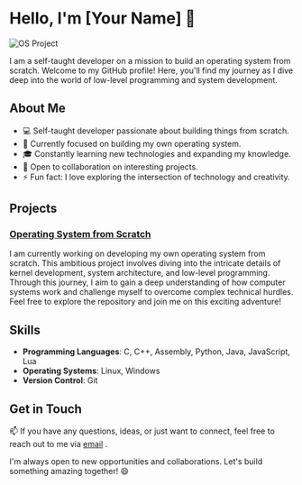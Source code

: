 # Hello, I'm [Your Name] 👋

![OS Project](https://your-image-link.png)

I am a self-taught developer on a mission to build an operating system from scratch. Welcome to my GitHub profile! Here, you'll find my journey as I dive deep into the world of low-level programming and system development.

## About Me

- 💻 Self-taught developer passionate about building things from scratch.
- 🌱 Currently focused on building my own operating system.
- 🎓 Constantly learning new technologies and expanding my knowledge.
- 👯 Open to collaboration on interesting projects.
- ⚡ Fun fact: I love exploring the intersection of technology and creativity.

## Projects

### [Operating System from Scratch](https://github.com/yungestdev/yungestOS)

I am currently working on developing my own operating system from scratch. This ambitious project involves diving into the intricate details of kernel development, system architecture, and low-level programming. Through this journey, I aim to gain a deep understanding of how computer systems work and challenge myself to overcome complex technical hurdles. Feel free to explore the repository and join me on this exciting adventure!

## Skills

- **Programming Languages**: C, C++, Assembly, Python, Java, JavaScript, Lua
- **Operating Systems**: Linux, Windows
- **Version Control**: Git

## Get in Touch

📫 If you have any questions, ideas, or just want to connect, feel free to reach out to me via [email](mailto:yungestmonsterhahaha@gmail.com) .

I'm always open to new opportunities and collaborations. Let's build something amazing together! 😄
